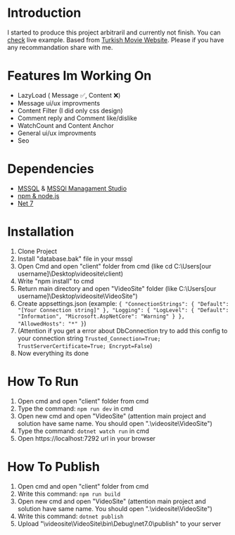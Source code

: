 

# Introduction
I started to produce this project arbitraril and currently not finish. You can [check](http://sarowa36.com.tr) live example. Based from [Turkish Movie Website](https://www.turkanime.co/). Please if you have any recommandation share with me.

# Features Im Working On
 - LazyLoad ( Message :white_check_mark:, Content :x:)
 - Message ui/ux improvments
 - Content Filter (I did only css design) 
 - Comment reply and Comment like/dislike
 - WatchCount and Content Anchor
 - General ui/ux improvments
 - Seo 

# Dependencies
 - [MSSQL](https://www.microsoft.com/en-us/sql-server/sql-server-downloads) & [MSSQl Managament Studio](https://learn.microsoft.com/en-us/sql/ssms/download-sql-server-management-studio-ssms?view=sql-server-ver16)
 - [npm & node.js](https://nodejs.org/en/download/current)
 - [Net 7](https://dotnet.microsoft.com/en-us/download/dotnet)

# Installation

 1. Clone Project 
 2. Install "database.bak" file in your mssql
 2. Open Cmd and open "client" folder from cmd (like cd C:\Users\[our username]\Desktop\videosite\client)
 3. Write "npm install" to cmd
 4. Return main directory and open "VideoSite" folder (like C:\Users\[our username]\Desktop\videosite\VideoSite")
 5. Create appsettings.json (example: `{
  "ConnectionStrings": {
    "Default": "[Your Connection string]"
  },
  "Logging": {
    "LogLevel": {
      "Default": "Information",
      "Microsoft.AspNetCore": "Warning"
    }
  },
  "AllowedHosts": "*"
}`)
 6. (Attention if you get a error about DbConnection try to add this config to your connection string `Trusted_Connection=True; TrustServerCertificate=True; Encrypt=False`)
 7. Now everything its done
 
# How To Run

 1. Open cmd and open "client" folder from cmd
 2. Type the command: `npm run dev` in cmd
 3. Open new cmd and open "VideoSite" (attention main project and solution have same name. You should open ".\videosite\VideoSite")
 4. Type the command: `dotnet watch run` in cmd
 5. Open https://localhost:7292 url in your browser

# How To Publish
1. Open cmd and open "client" folder from cmd
 2. Write this command: `npm run build`
 3. Open new cmd and open "VideoSite" (attention main project and solution have same name. You should open ".\videosite\VideoSite")
 4. Write this command: `dotnet publish`
 5. Upload "\videosite\VideoSite\bin\Debug\net7.0\publish" to your server

